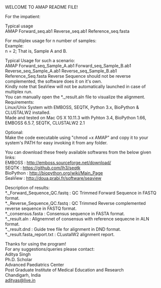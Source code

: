  WELCOME TO AMAP README FILE!
 
 For the impatient:
 
 Typical usage                                                                                                               
 AMAP Forward_seq.ab1 Reverse_seq.ab1 Reference_seq.fasta                                                                    
 
 For multiplex usage for n number of samples:                                                                                
 Example:                                                                                                                    
 n = 2; That is, Sample A and B.                                                                                             
 
 Typical Usage for such a scenario:                                                                                         
 AMAP Forward_seq_Sample_A.ab1 Forward_seq_Sample_B.ab1 Reverse_seq_Sample_A.ab1 Reverse_seq_Sample_B.ab1 Reference_Seq.fasta
 Reverse Sequence should not be reverse complemented, the software does it on it's own.                                      
 Kindly note that SeaView will not be automatically launched in case of multiplex run.                                       
 You can manually open the *._result.aln file to visualize the alignment.                                                    
 Requirements:                                                                                                               
 Linux/Unix System with EMBOSS, SEQTK, Python 3.x, BioPython & CLUSTALW2 installed.                                          
 Made and tested on Mac OS X 10.11.3 with Pyhton 3.4, BioPython 1.66, EMBOSS 6.5.7, SEQTK, CLUSTALW2 2.1                     
                                                                                                                             
 Optional:                                                                                                                   
 Make the code executable using "chmod +x AMAP" and copy it to your system's PATH for easy invoking it from any folder.      
                                                                                                                             
 You can download these freely available softwares from the below given links:                                               
 EMBOSS    : http://emboss.sourceforge.net/download/                                                                         
 SEQTK     : https://github.com/lh3/seqtk                                                                                    
 BioPython : http://biopython.org/wiki/Main_Page                                                                             
 SeaView   : http://doua.prabi.fr/software/seaview                                                                           
                                                                                                                             
 Description of results:                                                                                                     
 *._Forward_Sequence_QC.fastq             : QC Trimmed Forward Sequence in FASTQ format.                                     
 *._Reverse_Sequence_QC.fastq             : QC Trimmed Reverse complemented reverse sequence in FASTQ format.                
 *._consensus.fasta                       : Consensus sequence in FASTA format.                                              
 *._result.aln                            : Alignemnet of consensus with reference sequecne in ALN format.                   
 *._result.dnd                            : Guide tree file for alignment in DND format.                                     
 *._result.fasta_report.txt               : CLustalW2 alignment report.                                                      
                                                                                                                             
 Thanks for using the program!                                                                                               
 For any suggestions/queries please contact:                                                                                 
 Aditya Singh                                                                                                                
 Ph.D. Scholar                                                                                                               
 Advanced Paediatrics Center                                                                                                 
 Post Graduate Institute of Medical Education and Research                                                                   
 Chandigarh, India                                                                                                           
 adityas@live.in                                                                                                             